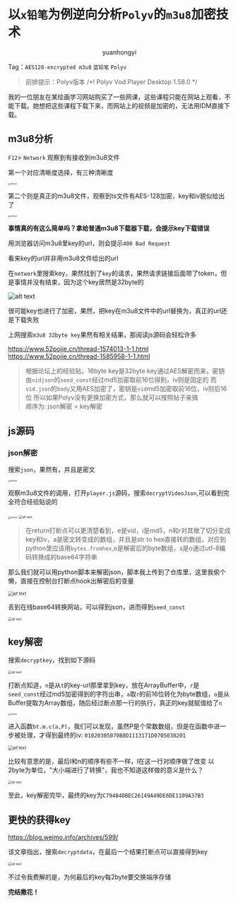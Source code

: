 # 以`x铅笔`为例逆向分析`Polyv`的`m3u8`加密技术

<center> yuanhongyi </center>

Tag：`AES128-encrypted m3u8` `蓝铅笔` `Polyv`

> 前排提示：Polyv版本 /*! Polyv Vod Player Desktop 1.58.0 */

我的一位朋友在某绘画学习网站购买了一些网课，这些课程只能在网站上观看，不能下载。她想把这些课程下载下来，而网站上的视频是加密的，无法用IDM直接下载。

## m3u8分析

`F12`> `Network` 观察到有接收到m3u8文件

第一个对应清晰度选择，有三种清晰度

<img src="assets/image.png" alt="alt text" style="zoom: 33%;" />

第二个则是真正的m3u8文件，观察到ts文件有AES-128加密，key和iv貌似给出了

<img src="assets/image-1.png" alt="alt text" style="zoom: 33%;" />

**事情真的有这么简单吗？拿给普通m3u8下载器下载，会提示key下载错误**

用浏览器访问m3u8里key的url，则会提示`400 Bad Request`

看来key的url并非用m3u8文件给出的url

在`network`里搜索key，果然找到了`key`的请求，果然请求链接后面带了token，但是事情并没有结束，因为这个key居然是32byte的

![alt text](assets/image-2.png)

很可能key也进行了加密，果然，把key在m3u8文件中的url替换为，真正的url还是下载失败

上网搜索`m3u8 32byte key`果然有相关结果，那阅读js源码会轻松许多

https://www.52pojie.cn/thread-1574013-1-1.html
https://www.52pojie.cn/thread-1585958-1-1.html


> 根据论坛上的经验贴，16byte key是32byte key通过AES解密而来，密钥由`vidjson`的`seed_const`经过md5加密取前16位得到，iv则是固定的
而`vid.json`的`body`又用AES加密了，密钥是`vid`md5加密取前16位，iv则后16位
所以如果Polyv没有更换加密方式，那么就可以按照帖子来搞   
顺序为: json解密 > key解密


## js源码

### json解密

搜索`json`，果然有，并且是密文

<img src="assets/image-6.png" alt="alt text" style="zoom:33%;" />

观察m3u8文件的调用，打开`player.js`源码，搜索`decryptVideoJson`,可以看到完全符合经验贴说的

<img src="assets/image-4.png" alt="alt text" style="zoom:33%;" />

<img src="assets/image-5.png" alt="alt text" style="zoom: 50%;" />

> 在return打断点可以更清楚看到，e是vid，i是md5，n和r对其做了切分变成key和iv，a是密文转变成的数组，并且是str to hex直接转的数组，对应到python里应该用`bytes.fromhex`,o是解密后的byte数组，s是o通过utf-8编码转换成的base64字符串

那么我们就可以用python脚本来解密json，脚本我上传到了仓库里，这里我偷个懒，直接在控制台打断点hook出解密后的变量

<img src="assets/image-7.png" alt="alt text" style="zoom:67%;" />

丢到在线base64转换网站，可以得到json，进而得到`seed_const`

<img src="assets/image-8.png" alt="alt text" style="zoom:50%;" />


## key解密

搜索`decryptkey`，找到如下源码

<img src="assets/image-9.png" alt="alt text" style="zoom:50%;" />

打断点知道，`n`是从`t`的key-url那里拿到key，放在ArrayBuffer中，`r`是`seed_const`经过md5加密得到的字符出串，`a`取`r`的前16位转化为byte数组，`o`是从Buffer提取为Array数组，随后经过断点那一行的执行，真正的key就赋值给了`n`

<img src="assets/image-12.png" alt="alt text" style="zoom: 33%;" />

进入函数`bt.m.c(a,P)`，我们可以发现，虽然P是个常数数组，但是在函数中进一步被处理，才得到最终的iv: `01020305070B0D1113171D0705030201`

<img src="assets/image-10.png" alt="alt text" style="zoom:67%;" />

比较有意思的是，最后l和n的顺序有些不一样，l在这一行对顺序做了改变
以2byte为单位，"大小端进行了转换"，我也不知道这样做的意义是什么？

<img src="assets/image-11.png" alt="alt text" style="zoom:50%;" />

至此，key解密完毕，最终的key为`C79484DBEC26149A49DE6DE1109A37B3`

## 更快的获得key

https://blog.weimo.info/archives/599/

该文章指出，搜索`decryptdata`，在最后一个结果打断点可以直接得到key

<img src="assets/image-13.png" alt="alt text" style="zoom:50%;" />

不过令我费解的是，为何最后的key每2byte要交换端序存储

**完结撒花！**

